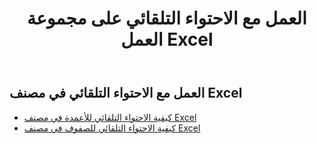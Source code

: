 ﻿---
title: العمل مع الاحتواء التلقائي على مجموعة العمل Excel
second_title: Aspose.Cells Cloud Documen
linktitle: أوتوفي
type: docs
url: /ar/workbook/autofit/
keywords: Autofit rows and columns on an Excel workbook
description: Aspose.Cells Cloud REST API يدعم الضبط التلقائي للصفوف والأعمدة في مصنف Excel. يدعم SDK أنواع لغات التطوير. وهي تشمل Android وC# وGo وJava وNodeJS وPerl وPHP وPython وRuby وswift.
weight: 100
---
## العمل مع الاحتواء التلقائي في مصنف Excel

- [كيفية الاحتواء التلقائي للأعمدة في مصنف Excel](/cells/ar/workbook/autofit/columns/)
- [كيفية الاحتواء التلقائي للصفوف في مصنف Excel](/cells/ar/workbook/autofit/rows/)
